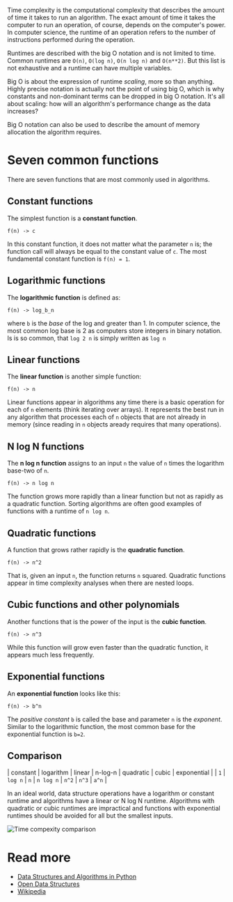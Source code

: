 Time complexity is the computational complexity that describes the amount of time it takes to run an algorithm. The exact amount of time it takes the computer to run an operation, of course, depends on the computer's power. In computer science, the runtime of an operation refers to the number of instructions performed during the operation. 

Runtimes are described with the big O notation and is not limited to time. Common runtimes are `O(n)`, `O(log n)`, `O(n log n)` and `O(n**2)`. But this list is not exhaustive and a runtime can have multiple variables.

Big O is about the expression of runtime *scaling*, more so than anything. Highly precise notation is actually not the point of using big O, which is why constants and non-dominant terms can be dropped in big O notation. It's all about scaling: how will an algorithm's performance change as the data increases?

Big O notation can also be used to describe the amount of memory allocation the algorithm requires.

# Seven common functions

There are seven functions that are most commonly used in algorithms.

## Constant functions

The simplest function is a **constant function**.

```
f(n) -> c
```

In this constant function, it does not matter what the parameter `n` is; the function call will always be equal to the constant value of `c`. The most fundamental constant function is `f(n) = 1`.

## Logarithmic functions

The **logarithmic function** is defined as:

```
f(n) -> log_b_n
```

where `b` is the *base* of the log and greater than 1. In computer science, the most common log base is 2 as computers store integers in binary notation. Is is so common, that `log 2 n` is simply written as `log n`

## Linear functions

The **linear function** is another simple function:

```
f(n) -> n
```

Linear functions appear in algorithms any time there is a basic operation for each of `n` elements (think iterating over arrays). It represents the best run in any algorithm that processes each of `n` objects that are not already in memory (since reading in `n` objects aready requires that many operations).

## N log N functions

The **n log n function** assigns to an input `n` the value of `n` times the logarithm base-two of `n`. 

```
f(n) -> n log n
```

The function grows more rapidly than a linear function but not as rapidly as a quadratic function. Sorting algorithms are often good examples of functions with a runtime of `n log n`.

## Quadratic functions

A function that grows rather rapidly is the **quadratic function**.

```
f(n) -> n^2
```

That is, given an input `n`, the function returns `n` squared. Quadratic functions appear in time complexity analyses when there are nested loops.

## Cubic functions and other polynomials

Another functions that is the power of the input is the **cubic function**.

```
f(n) -> n^3
```

While this function will grow even faster than the quadratic function, it appears much less frequently.

## Exponential functions

An **exponential function** looks like this:

```
f(n) -> b^n
```

The *positive constant* `b` is called the base and parameter `n` is the *exponent*. Similar to the logarithmic function, the most common base for the exponential function is `b=2`.

## Comparison

| constant | logarithm | linear | n-log-n   | quadratic | cubic | exponential |
| `1`      | `log n`   | `n`    | `n log n` | `n^2`     | `n^3` | `a^n`       |

In an ideal world, data structure operations have a logarithm or constant runtime and algorithms have a linear or N log N runtime. Algorithms with quadratic or cubic runtimes are impractical and functions with exponential runtimes should be avoided for all but the smallest inputs.

![Time compexity comparison](https://upload.wikimedia.org/wikipedia/commons/7/7e/Comparison_computational_complexity.svg)

# Read more

- [Data Structures and Algorithms in Python](https://www.amazon.nl/Structures-Algorithms-Python-Michael-Goodrich/dp/1118290275/ref=sr_1_1?__mk_nl_NL=%C3%85M%C3%85%C5%BD%C3%95%C3%91&crid=1D52V3F27RXYV&dchild=1&keywords=data+structures+and+algorithms+in+python&qid=1605781127&sprefix=data++struct%2Caps%2C151&sr=8-1)
- [Open Data Structures](https://opendatastructures.org/ods-python/1_3_Mathematical_Background.html#950)
- [Wikipedia](https://en.wikipedia.org/wiki/Time_complexity)
